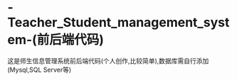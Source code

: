 # -Teacher_Student_management_system-(前后端代码)
这是师生信息管理系统前后端代码(个人创作,比较简单),数据库需自行添加(Mysql,SQL Server等)
